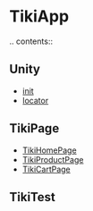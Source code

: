 TikiApp
=======

.. contents::

Unity
-----
* [init](Unity/__init__.py) 
* [locator](Unity/locator.py)

TikiPage
--------
* [TikiHomePage](TikiPage/TikiHomePage.py)
* [TikiProductPage](TikiPage/TikiProductPage.py)
* [TikiCartPage](TikiPage/TikiCartPage.py)

TikiTest
--------
